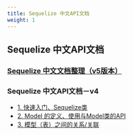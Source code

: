 ```yaml
---
title: Sequelize 中文API文档
weight: 1
---
```


## Sequelize 中文API文档

### [Sequelize 中文文档整理（v5版本）](https://itbilu.com/nodejs/npm/sequelize-docs-v5.html)

### Sequelize 中文API文档－v4

- [1. 快速入门、Sequelize类](https://itbilu.com/nodejs/npm/VkYIaRPz-.html)
- [2. Model 的定义、使用与Model类的API](https://itbilu.com/nodejs/npm/V1PExztfb.html)
- [3. 模型（表）之间的关系/关联](https://itbilu.com/nodejs/npm/41qaV3czb.html)